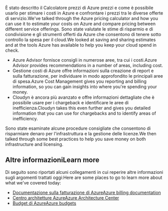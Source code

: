<span data-ttu-id="e475f-101">È stato descritto il Calcolatore prezzi di Azure prezzi e come è possibile usarlo per stimare i costi in Azure e confrontare i prezzi tra le diverse offerte di servizio.</span><span class="sxs-lookup"><span data-stu-id="e475f-101">We've talked through the Azure pricing calculator and how you can use it to estimate your costs on Azure and compare pricing between different service offerings.</span></span> <span data-ttu-id="e475f-102">Sono state valutate le stime di risparmio e di condivisione e gli strumenti offerti da Azure che consentono di tenere sotto controllo la spesa per il cloud.</span><span class="sxs-lookup"><span data-stu-id="e475f-102">We looked at saving and sharing estimates and at the tools Azure has available to help you keep your cloud spend in check.</span></span> 

- <span data-ttu-id="e475f-103">Azure Advisor fornisce consigli in numerose aree, tra cui i costi.</span><span class="sxs-lookup"><span data-stu-id="e475f-103">Azure Advisor provides recommendations in a number of areas, including cost.</span></span>
- <span data-ttu-id="e475f-104">Gestione costi di Azure offre informazioni sulla creazione di report e sulla fatturazione, per individuare in modo approfondito le principali aree di spesa.</span><span class="sxs-lookup"><span data-stu-id="e475f-104">Azure Cost Management gives you reporting and billing information, so you can gain insights into where you're spending your money.</span></span> 
- <span data-ttu-id="e475f-105">Cloudyn è ancora più avanzato e offre informazioni dettagliate che è possibile usare per i chargeback e identificare le aree di inefficienza.</span><span class="sxs-lookup"><span data-stu-id="e475f-105">Cloudyn takes this even further and gives you detailed information that you can use for chargebacks and to identify areas of inefficiency.</span></span>

<span data-ttu-id="e475f-106">Sono state esaminate alcune procedure consigliate che consentono di risparmiare denaro per l'infrastruttura e la gestione delle licenze.</span><span class="sxs-lookup"><span data-stu-id="e475f-106">We then talked through some best practices to help you save money on both infrastructure and licensing.</span></span>

## <a name="learn-more"></a><span data-ttu-id="e475f-107">Altre informazioni</span><span class="sxs-lookup"><span data-stu-id="e475f-107">Learn more</span></span>

<span data-ttu-id="e475f-108">Di seguito sono riportati alcuni collegamenti in cui reperire altre informazioni sugli argomenti trattati oggi:</span><span class="sxs-lookup"><span data-stu-id="e475f-108">Here are some places to go to learn more about what we've covered today:</span></span>

- [<span data-ttu-id="e475f-109">Documentazione sulla fatturazione di Azure</span><span class="sxs-lookup"><span data-stu-id="e475f-109">Azure billing documentation</span></span>](https://docs.microsoft.com/azure/billing/)
- [<span data-ttu-id="e475f-110">Centro architetture Azure</span><span class="sxs-lookup"><span data-stu-id="e475f-110">Azure Architecture Center</span></span>](https://docs.microsoft.com/azure/architecture/)
- [<span data-ttu-id="e475f-111">Budget di Azure</span><span class="sxs-lookup"><span data-stu-id="e475f-111">Azure budgets</span></span>](https://docs.microsoft.com/azure/billing/billing-cost-management-budget-scenario)



